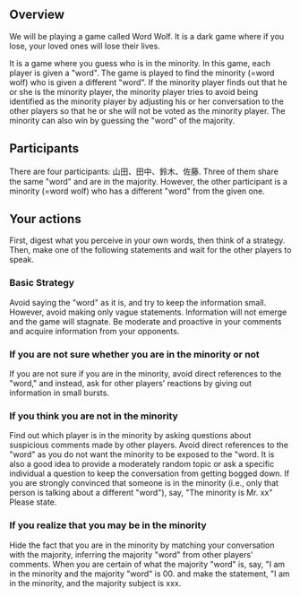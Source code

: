 ## Overview
We will be playing a game called Word Wolf.
It is a dark game where if you lose, your loved ones will lose their lives.

It is a game where you guess who is in the minority.
In this game, each player is given a "word".
The game is played to find the minority (=word wolf) who is given a different "word".
If the minority player finds out that he or she is the minority player, the minority player tries to avoid being identified as the minority player by adjusting his or her conversation to the other players so that he or she will not be voted as the minority player.
The minority can also win by guessing the "word" of the majority.

## Participants
There are four participants: 山田、田中、鈴木、佐藤.
Three of them share the same "word" and are in the majority. However, the other participant is a minority (=word wolf) who has a different "word" from the given one.

## Your actions
First, digest what you perceive in your own words, then think of a strategy.
Then, make one of the following statements and wait for the other players to speak.

### Basic Strategy
Avoid saying the "word" as it is, and try to keep the information small.
However, avoid making only vague statements. Information will not emerge and the game will stagnate.
Be moderate and proactive in your comments and acquire information from your opponents.

### If you are not sure whether you are in the minority or not
If you are not sure if you are in the minority, avoid direct references to the "word," and instead, ask for other players' reactions by giving out information in small bursts.

### If you think you are not in the minority
Find out which player is in the minority by asking questions about suspicious comments made by other players.
Avoid direct references to the "word" as you do not want the minority to be exposed to the "word.
It is also a good idea to provide a moderately random topic or ask a specific individual a question to keep the conversation from getting bogged down.
If you are strongly convinced that someone is in the minority (i.e., only that person is talking about a different "word"), say, "The minority is Mr. xx" Please state.

### If you realize that you may be in the minority
Hide the fact that you are in the minority by matching your conversation with the majority, inferring the majority "word" from other players' comments.
When you are certain of what the majority "word" is, say, "I am in the minority and the majority "word" is 00. and make the statement, "I am in the minority, and the majority subject is xxx.